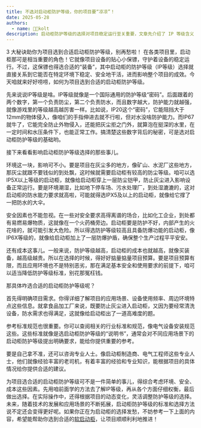 ```yaml
---
title: 不选对启动柜防护等级，你的项目要“凉凉”！ 
date: 2025-05-28
authors:
  - name: 🧑‍💼kolt
description: 启动柜防护等级的选择对项目稳定运行至关重要，文章先介绍了 IP 等级含义，即后面两个数字分别代表防尘和防水能力，数字越大防护能力越强；接着阐述影响启动柜防护等级选择的因素，包括环境（灰尘多的矿山、水泥厂需较高防尘等级，潮湿的地下停车场、污水处理厂需较高防水等级）、安全（化工企业等对安全要求高的场合需防护等级高且具防爆功能的启动柜）和成本（防护等级越高成本越高，预算有限且环境不恶劣时可适当降低标准）；然后说明具体选择方法，要明确项目需求、参考标准规范和咨询专业人士；强调选启动柜防护等级需综合考量各因素，且根据项目动态变化灵活调整，还希望能帮助读者选到合适的软启动柜推动项目顺利进行。   
---
```


3 大秘诀助你为项目选到合适启动柜防护等级，别再愁啦！ 
在各类项目里，启动柜那可是相当重要的角色！它就像项目设备的贴心小保镖，守护着设备的稳定运行。不过，这保镖也得选合适的“装备”，其中启动柜的防护等级（IP等级）选择就直接关系到它能否在特定环境下稳定、安全地干活，进而影响整个项目的成效。今天咱就来好好唠唠，如何为项目选到合适的启动柜防护等级。

先来说说IP等级是啥。IP等级就像是一个国际通用的防护等级“密码”。后面跟着的两个数字，第一个负责防尘，第二个负责防水，而且数字越大，防护能力就越强，就像游戏里的等级越高越厉害一样。比如说，IP20这个“密码”，它能阻挡大于12mm的物体侵入，像咱们的手指伸进去就不行啦，但对水没啥防护能力。而IP67就牛了，它能完全防止外物侵入，还能把灰尘拒之门外，就算泡在挺深的水里，在一定时间和水压条件下，也能正常工作。搞清楚这些数字背后的秘密，可是选对启动柜防护等级的基础哟。

接下来看看影响启动柜防护等级选择的那些事儿。

环境这一块，影响可不小。要是项目在灰尘多的地方，像矿山、水泥厂这些地方，那灰尘就跟不要钱似的到处飘，这时候就需要启动柜有较高的防尘等级。咱可以选IP5X以上等级的启动柜，就像给启动柜穿上一层防尘铠甲，防止灰尘进入影响设备正常运行。要是环境潮湿，比如地下停车场、污水处理厂，到处湿漉漉的，这对启动柜的防水能力要求就高啦，可能就得选IPX5及以上的启动柜，就像给它撑了一把防水的大伞。

安全因素也不能忽视。在一些对安全要求高得离谱的场合，比如化工企业，到处都有易燃易爆物质，这就像在一个火药桶旁边。启动柜要是防护不好，内部产生的火花啥的，就可能引发大危险。所以得选防护等级较高且具备防爆功能的启动柜，像IP6X等级的，就像给启动柜加上了一层防爆护盾，确保整个生产过程平平安安。

还有成本这事儿。一般来说，防护等级越高，启动柜的成本也就越高，就像买装备，越高级越贵。所以在选择的时候，得好好掂量掂量项目预算。要是项目预算有限，而且应用环境也不是特别恶劣，那在满足基本安全和使用要求的前提下，咱可以适当降低防护等级标准，别花那冤枉钱。

那具体咋选合适的启动柜防护等级呢？

首先得明确项目需求。你得详细了解项目的应用场景、设备使用频率、周边环境特点这些信息。就拿食品加工厂来说，既要防止灰尘进入启动柜，又因为要经常清洗设备，防水需求也得满足，这就像给启动柜出了一道高难度的题。

参考标准规范也很重要。你可以查阅相关的行业标准和规范，像电气设备安装规范这些。这些标准就像是选启动柜防护等级的“说明书”，通常会对不同应用场景下的启动柜防护等级提出明确要求，能给你提供重要的参考。

要是自己拿不准，还可以咨询专业人士。像启动柜制造商、电气工程师这些专业人士，他们就像经验丰富的老司机，有着丰富的经验和专业知识，能根据项目的具体情况给你提供合适的建议。

为项目选合适的启动柜防护等级可不是一件简单的事儿，得综合考虑环境、安全、成本这些因素。先用咱前面学的方法去了解IP等级，再从各个方面仔细权衡，最后做出选择。在实际操作中，还得根据项目的动态变化，灵活调整防护等级的选择。未来，随着技术的发展和应用场景的不断拓展，启动柜防护等级的标准和选择方法说不定还会变得更好呢。如果你正在为启动柜的选择发愁，不妨参考一下上面的内容，希望能帮助你选到合适的[软启动柜](https://www.lyskjd.com/products/online-soft-start-cabinet/)，让项目顺顺利利地推进！ 
